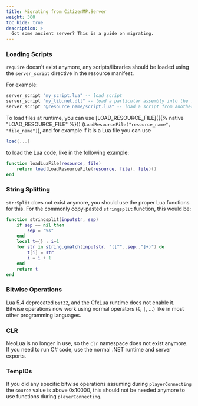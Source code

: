 ```yaml
---
title: Migrating from CitizenMP.Server
weight: 360
toc_hide: true
description: >
  Got some ancient server? This is a guide on migrating.
---
```


### Loading Scripts

`require` doesn't exist anymore, any scripts/libraries should be loaded using the `server_script` directive in the resource manifest.

For example:

``` lua
server_script "my_script.lua" -- load script
server_script "my_lib.net.dll" -- load a particular assembly into the .net appdomain
server_script "@resource_name/script.lua" -- load a script from another resource
```

To load files at runtime, you can use [LOAD\_RESOURCE\_FILE]({{% native "LOAD_RESOURCE_FILE" %}}) (`LoadResourceFile("resource_name", "file_name")`), and for example if it is a Lua file you can use

``` lua
load(...)
```

to load the Lua code, like in the following example:

``` lua
function loadLuaFile(resource, file)
    return load(LoadResourceFile(resource, file), file)()
end
```

### String Splitting

`str:Split` does not exist anymore, you should use the proper Lua functions for this. For the commonly copy-pasted `stringsplit` function, this would be:

``` lua
function stringsplit(inputstr, sep)
    if sep == nil then
        sep = "%s"
    end
    local t={} ; i=1
    for str in string.gmatch(inputstr, "([^"..sep.."]+)") do
        t[i] = str
        i = i + 1
    end
    return t
end
```

### Bitwise Operations

Lua 5.4 deprecated `bit32`, and the CfxLua runtime does not enable it. Bitwise operations now work using normal operators (`&`, `|`, ...) like in most other programming languages.

### CLR

NeoLua is no longer in use, so the `clr` namespace does not exist anymore. If you need to run C\# code, use the normal .NET runtime and server exports.

### TempIDs

If you did any specific bitwise operations assuming during `playerConnecting` the `source` value is above 0x10000, this should not be needed anymore to use functions during `playerConnecting`.
